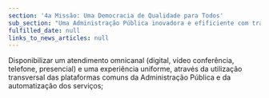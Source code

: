 ```yaml
---
section: '4a Missão: Uma Democracia de Qualidade para Todos'
sub_section: "Uma Administração Pública inovadora e efificiente com trabalhadores motivados"
fulfilled_date: null
links_to_news_articles: null
---
```


Disponibilizar um atendimento omnicanal (digital, vídeo conferência, telefone, presencial) e uma experiência uniforme, através da utilização transversal das plataformas comuns da Administração Pública e da automatização dos serviços;